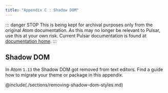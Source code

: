 ```yaml
---
title: "Appendix C : Shadow DOM"
---
```


::: danger STOP
This is being kept for archival purposes only from the original Atom documentation. As this may no longer be relevant to Pulsar, use this at your own risk.
Current Pulsar documentation is found at [documentation home](/docs/launch-manual/getting-started).
:::

## Shadow DOM

In Atom `1.13` the Shadow DOM got removed from text editors. Find a guide how to migrate your theme or package in this appendix.

@include(./sections/removing-shadow-dom-styles.md)
